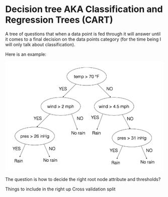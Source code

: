 # Decision tree AKA Classification and Regression Trees (CART)

A tree of questions that when a data point is fed through it will answer until it comes to a final decision on the data points category (for the time being I will only talk about classification).

Here is an example:

![error function](../images/RandomForestTree.png)

The question is how to decide the right root node attribute and thresholds?

Things to include in the right up
Cross validation split
